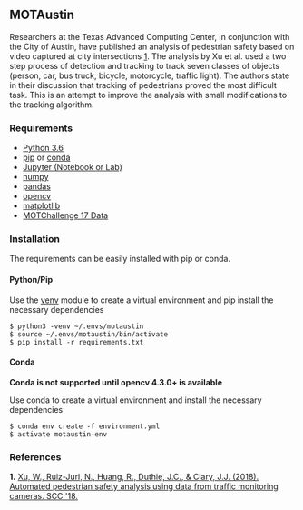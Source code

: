## MOTAustin

Researchers at the Texas Advanced Computing Center, in conjunction with the City of Austin, have published an analysis of pedestrian safety based on video captured at city intersections [1](#austin). The analysis by Xu et al. used a two step process of detection and tracking to track seven classes of objects (person, car, bus truck, bicycle, motorcycle, traffic light). The authors state in their discussion that tracking of pedestrians proved the most difficult task. This is an attempt to improve the analysis with small modifications to the tracking algorithm.

### Requirements

* [Python 3.6](https://wiki.python.org/moin/BeginnersGuide/Download)
* [pip](https://pip.pypa.io/en/stable/installing/) or [conda](https://docs.conda.io/projects/conda/en/latest/user-guide/install/)
* [Jupyter (Notebook or Lab)](https://jupyter.org/install)
* [numpy](https://numpy.org/)
* [pandas](https://pandas.pydata.org/)
* [opencv](https://opencv.org/)
* [matplotlib](https://matplotlib.org/3.1.1/index.html)
* [MOTChallenge 17 Data](https://motchallenge.net/data/MOT17/)

### Installation

The requirements can be easily installed with pip or conda.

#### Python/Pip
Use the [venv](https://docs.python.org/3/library/venv.html) module to create a virtual environment and pip install the necessary dependencies

```
$ python3 -venv ~/.envs/motaustin
$ source ~/.envs/motaustin/bin/activate
$ pip install -r requirements.txt
```

#### Conda
**Conda is not supported until opencv 4.3.0+ is available**

Use conda to create a virtual environment and install the necessary dependencies

```
$ conda env create -f environment.yml
$ activate motaustin-env
```

### References

<b id="austin">1.</b> [Xu, W., Ruiz-Juri, N., Huang, R., Duthie, J.C., & Clary, J.J. (2018). Automated pedestrian safety analysis using data from traffic monitoring cameras. SCC '18.](https://dl.acm.org/doi/10.1145/3236461.3241972)

